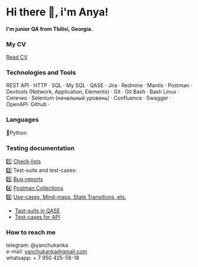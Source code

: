# Hi there 👋, i'm Anya!
#### I'm junior QA from Tbilisi, Georgia.

### My CV
[Read CV](https://docs.google.com/document/d/1gIGALt9zfLahswHB4AAGPmjYUscjd3G548x9ZNSxSao/edit?usp=sharing)

### Technologies and Tools
REST API ·
HTTP ·
SQL ·
My SQL ·
QASE ·
Jira ·
Redmine ·
Mantis ·
Postman ·
Devtools (Network, Application, Elements) ·
Git ·
Git Bash ·
Bash Linux ·
Ситечко ·
Selenium (начальный уровень) ·
Confluence ·
Swagger ·
OpenAPI·
Github ·

### Languages
🐍Python

### Testing documentation
1️⃣ [Check-lists](https://github.com/yanchukanka/check-lists)  
2️⃣ Test-suits and test-cases:  
3️⃣ [Bug-reports]()  
4️⃣ [Postman Collections]()  
5️⃣ [Use-cases, Mind-maps, State Transitions, ets.]()  
 - [Tast-suits in QASE](https://app.qase.io/project/TEST?suite=1)  
 - [Test-cases for API](https://docs.google.com/spreadsheets/d/1OHv67l4nuOtl7viPgMwYgsh8qRRuDVWTnDy6M4cMHJI/edit?gid=0#gid=0)  

### How to reach me
telegram: @yanchukanka  
e-mail: yanchukanka@gmail.com  
whatsapp: + 7 950 425-58-18
